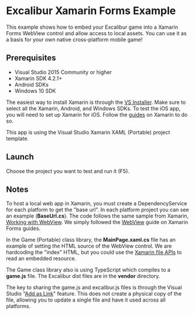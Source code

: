 # Excalibur Xamarin Forms Example

This example shows how to embed your Excalibur game into a Xamarin Forms WebView control and
allow access to local assets. You can use it as a basis for your own native cross-platform
mobile game!

## Prerequisites

- Visual Studio 2015 Community or higher
- Xamarin SDK 4.2.1+
- Android SDKs
- Windows 10 SDK

The easiest way to install Xamarin is through the [VS Installer](https://go.microsoft.com/fwlink/?LinkId=691978&clcid=0x409).
Make sure to select all the Xamarin, Android, and Windows SDKs. To test the iOS app, you will need to
set up Xamarin for iOS. Follow the [guides](https://developer.xamarin.com/guides/ios/getting_started/) 
on Xamarin to do so.

This app is using the Visual Studio Xamarin XAML (Portable) project template.

## Launch

Choose the project you want to test and run it (F5). 

## Notes

To host a local web app in Xamarin, you must create a DependencyService for each platform to get the
"base url". In each platform project you can see an example (**BaseUrl.cs**). The code follows the same sample from
Xamarin, [Working with WebView](https://github.com/xamarin/xamarin-forms-samples/tree/master/WorkingWithWebview).
We simply followed the [WebView](https://developer.xamarin.com/guides/xamarin-forms/user-interface/webview/)
guide on Xamarin Forms guides.

In the Game (Portable) class library, the **MainPage.xaml.cs** file has an example of setting the HTML
source of the WebView control. We are hardcoding the "index" HTML, but you could use the [Xamarin
file APIs](https://developer.xamarin.com/guides/xamarin-forms/working-with/files/) to read an embedded resource.

The Game class library also is using TypeScript which compiles to a **game.js** file. The Excalibur dist files
are in the **vendor** directory.

The key to sharing the game.js and excalibur.js files is through the Visual Studio 
"[Add as Link](https://msdn.microsoft.com/en-us/library/9f4t9t92.aspx)" feature. This
does not create a physical copy of the file, allowing you to update a single file and have it used across
all platforms.